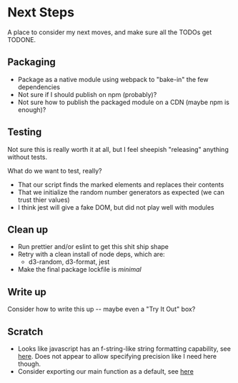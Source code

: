 # Next Steps

A place to consider my next moves, and make sure all the TODOs get TODONE.


## Packaging

* Package as a native module using webpack to "bake-in" the few dependencies
* Not sure if I should publish on npm (probably)?
* Not sure how to publish the packaged module on a CDN (maybe npm is enough)?


## Testing

Not sure this is really worth it at all, but I feel sheepish "releasing" anything without tests.

What do we want to test, really? 
* That our script finds the marked elements and replaces their contents
* That we initialize the random number generators as expected (we can trust thier values)
* I think jest will give a fake DOM, but did not play well with modules

## Clean up

* Run prettier and/or eslint to get this shit ship shape
* Retry with a clean install of node deps, which are:
  * d3-random, d3-format, jest 
* Make the final package lockfile is _minimal_

## Write up 

Consider how to write this up -- maybe even a "Try It Out" box?

## Scratch

* Looks like javascript has an f-string-like string formatting capability,
  see [here](https://developer.mozilla.org/en-US/docs/Web/JavaScript/Reference/Template_literals).
  Does not appear to allow specifying precision like I need here though.
* Consider exporting our main function as a default, see 
  [here](https://developer.mozilla.org/en-US/docs/Web/JavaScript/Guide/Modules#default_exports_versus_named_exports)
